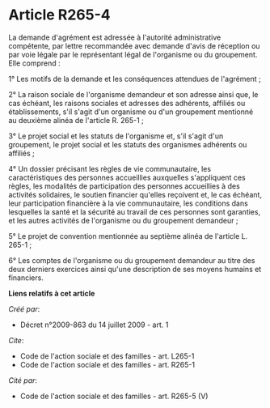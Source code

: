 # Article R265-4

La demande d'agrément est adressée à l'autorité administrative compétente, par lettre recommandée avec demande d'avis de
réception ou par voie légale par le représentant légal de l'organisme ou du groupement. Elle comprend : 

1° Les motifs de la demande et les conséquences attendues de l'agrément ; 

2° La raison sociale de l'organisme demandeur et son adresse ainsi que, le cas échéant, les raisons sociales et adresses des
adhérents, affiliés ou établissements, s'il s'agit d'un organisme ou d'un groupement mentionné au deuxième alinéa de
l'article R. 265-1 ; 

3° Le projet social et les statuts de l'organisme et, s'il s'agit d'un groupement, le projet social et les statuts des
organismes adhérents ou affiliés ; 

4° Un dossier précisant les règles de vie communautaire, les caractéristiques des personnes accueillies auxquelles
s'appliquent ces règles, les modalités de participation des personnes accueillies à des activités solidaires, le soutien
financier qu'elles reçoivent et, le cas échéant, leur participation financière à la vie communautaire, les conditions dans
lesquelles la santé et la sécurité au travail de ces personnes sont garanties, et les autres activités de l'organisme ou du
groupement demandeur ; 

5° Le projet de convention mentionnée au septième alinéa de l'article L. 265-1 ; 

6° Les comptes de l'organisme ou du groupement demandeur au titre des deux derniers exercices ainsi qu'une description de ses
moyens humains et financiers.

**Liens relatifs à cet article**

_Créé par_:

  - Décret n°2009-863 du 14 juillet 2009 - art. 1

_Cite_:

  - Code de l'action sociale et des familles - art. L265-1
  - Code de l'action sociale et des familles - art. R265-1

_Cité par_:

  - Code de l'action sociale et des familles - art. R265-5 (V)
